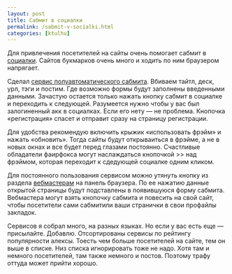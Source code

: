 ```yaml
---
layout: post
title: Сабмит в социалки
permalink: /sabmit-v-socialki.html
categories: [ktulhu]
---
```



		
Для привлечения посетителей на сайты очень помогает сабмит в <a href="http://ratings.ktulhu.net/index.php?s=socen">социалки</a>. Сайтов букмарков очень много и ходить по ним браузером напрягает.


Сделал <a href="http://ru.sociallist.net/submit.php">сервис полуавтоматического сабмита</a>. Вбиваем тайтл, деск, урл, тэги и постим. Где возможно формы будут заполнены введенными данными. Зачастую остается только нажать кнопку сабмит в социалке и переходить к следующей. Разумеется нужно чтобы у вас был залогиненный акк в социалках. Если его нету &#8212; не проблема. Кнопочка &#171;регистрация&#187; спасет и отправит сразу на страницу регистрации.


Для удобства рекомендую включить крыжик &#171;использовать фрэйм&#187; и нажать &#171;обновить&#187;. Тогда сайты будут открываиться в фрэйме, а не в новых окнах и все будет перед глазами постоянно. Счастливые обладатели фаирфокса могут наслаждаться кнопочкой &gt;&gt; над фрэймом, которая переходит к сдедующей социалке одним кликом.


Для постоянного пользования сервисом можно утянуть кнопку из раздела <a href="http://ru.sociallist.net/webmasters.php">вебмастерам</a> на панель браузера. По ее нажатию данные открытой страницы будут подставлены в появившуюся форму сабмита. Вебмастера могут взять кнопочку сабмита и повесить на свой сайт, чтобы посетители сами сабмитили ваши странички в свои профайлы закладок.


Сервисов я собрал много, на разных языках. Но если у вас есть еще &#8212; присылайте. Добавлю. Отсортированы сервисы по рейтингу популярности алексы. Тоесть чем больше посетителей на сайте, тем он выше в списке. Низ списка игнорировать тоже не надо. Хотя там и немного посетителей, там также немного и постов. Поэтому трафу оттуда может прийти хорошо.

			